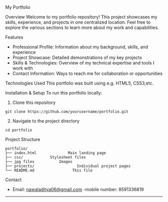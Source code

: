  My Portfolio

 Overview
Welcome to my portfolio repository! This project showcases my skills, experience, and projects in one centralized location. Feel free to explore the various sections to learn more about my work and capabilities.

 Features
- Professional Profile: Information about my background, skills, and experience
- Project Showcase: Detailed demonstrations of my key projects
- Skills & Technologies: Overview of my technical expertise and tools I work with
- Contact Information: Ways to reach me for collaboration or opportunities

 Technologies Used
This portfolio was built using e.g. HTML5, CSS3,etc.

 Installation & Setup
To run this portfolio locally:

1. Clone this repository
```
git clone https://github.com/yourusername/portfolio.git
```
2. Navigate to the project directory
```
cd portfolio
```

 Project Structure
```
portfolio/
├── index.html         		Main landing page
├── css/			Stylesheet files
├── jpg files			Images
├── projects/		            Individual project pages
└── README.md                 This file
```

 Contact
- Email: nawaladitya06@gmail.com
-mobile number: 8591336819
 
---

